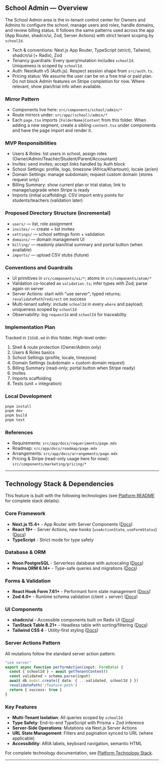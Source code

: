 ## School Admin — Overview

The School Admin area is the in-tenant control center for Owners and Admins to configure the school, manage users and roles, handle domains, and review billing status. It follows the same patterns used across the app (App Router, shadcn/ui, Zod, Server Actions) with strict tenant scoping by `schoolId`.

- Tech & conventions: Next.js App Router, TypeScript (strict), Tailwind, shadcn/ui (+ Radix), Zod
- Tenancy guardrails: Every query/mutation includes `schoolId`. Uniqueness is scoped by `schoolId`.
- Auth: NextAuth v5 (Auth.js). Respect session shape from `src/auth.ts`.
- Pricing status: We assume the user can be on a free trial or paid plan. Do not block Admin features on Stripe completion for now. Where relevant, show plan/trial info when available.

### Mirror Pattern

- Components live here: `src/components/school/admin/*`
- Route mirrors under: `src/app/(school)/admin/*`
- Each `page.tsx` imports `{FolderName}Content` from this folder. When adding a new segment, create a sibling `content.tsx` under components and have the page import and render it.

### MVP Responsibilities

- Users & Roles: list users in school, assign roles (Owner/Admin/Teacher/Student/Parent/Accountant)
- Invites: send invites; accept links handled by Auth block
- School Settings: profile, logo, timezone (Africa/Khartoum), locale (ar/en)
- Domain Settings: manage subdomain; request custom domain (stores request only)
- Billing Summary: show current plan or trial status; link to manage/upgrade when Stripe is ready
- Imports (initial scaffolding): CSV import entry points for students/teachers (validation later)

### Proposed Directory Structure (incremental)

- `users/` — list, role assignment
- `invites/` — create + list invites
- `settings/` — school settings form + validation
- `domains/` — domain management UI
- `billing/` — readonly plan/trial summary and portal button (when available)
- `imports/` — upload CSV stubs (future)

### Conventions and Guardrails

- UI primitives in `src/components/ui/*`; atoms in `src/components/atom/*`
- Validation co-located as `validation.ts`; infer types with Zod; parse again on server
- Server Actions: start with "use server"; typed returns; `revalidatePath`/`redirect` on success
- Multi-tenant safety: include `schoolId` in every `where` and payload; uniqueness scoped by `schoolId`
- Observability: log `requestId` and `schoolId` for traceability

### Implementation Plan

Tracked in `ISSUE.md` in this folder. High-level order:
1) Shell & route protection (Owner/Admin only)
2) Users & Roles basics
3) School Settings (profile, locale, timezone)
4) Domain Settings (subdomain + custom domain request)
5) Billing Summary (read-only; portal button when Stripe ready)
6) Invites
7) Imports scaffolding
8) Tests (unit + integration)

### Local Development

```bash
pnpm install
pnpm dev
pnpm build
pnpm test
```

### References

- Requirements: `src/app/docs/requeriments/page.mdx`
- Roadmap: `src/app/docs/roadmap/page.mdx`
- Arrangements: `src/app/docs/arrangements/page.mdx`
- Pricing & Stripe (read-only usage here for now): `src/components/marketing/pricing/*`

---

## Technology Stack & Dependencies

This feature is built with the following technologies (see [Platform README](../README.md) for complete stack details):

### Core Framework
- **Next.js 15.4+** - App Router with Server Components ([Docs](https://nextjs.org/docs))
- **React 19+** - Server Actions, new hooks (`useActionState`, `useFormStatus`) ([Docs](https://react.dev))
- **TypeScript** - Strict mode for type safety

### Database & ORM
- **Neon PostgreSQL** - Serverless database with autoscaling ([Docs](https://neon.tech/docs/introduction))
- **Prisma ORM 6.14+** - Type-safe queries and migrations ([Docs](https://www.prisma.io/docs))

### Forms & Validation
- **React Hook Form 7.61+** - Performant form state management ([Docs](https://react-hook-form.com))
- **Zod 4.0+** - Runtime schema validation (client + server) ([Docs](https://zod.dev))

### UI Components
- **shadcn/ui** - Accessible components built on Radix UI ([Docs](https://ui.shadcn.com/docs))
- **TanStack Table 8.21+** - Headless table with sorting/filtering ([Docs](https://tanstack.com/table))
- **Tailwind CSS 4** - Utility-first styling ([Docs](https://tailwindcss.com/docs))

### Server Actions Pattern
All mutations follow the standard server action pattern:
```typescript
"use server"
export async function performAction(input: FormData) {
  const { schoolId } = await getTenantContext()
  const validated = schema.parse(input)
  await db.model.create({ data: { ...validated, schoolId } })
  revalidatePath('/feature-path')
  return { success: true }
}
```

### Key Features
- **Multi-Tenant Isolation**: All queries scoped by `schoolId`
- **Type Safety**: End-to-end TypeScript with Prisma + Zod inference
- **Server-Side Operations**: Mutations via Next.js Server Actions
- **URL State Management**: Filters and pagination synced to URL (where applicable)
- **Accessibility**: ARIA labels, keyboard navigation, semantic HTML

For complete technology documentation, see [Platform Technology Stack](../README.md#technology-stack--documentation).

---



